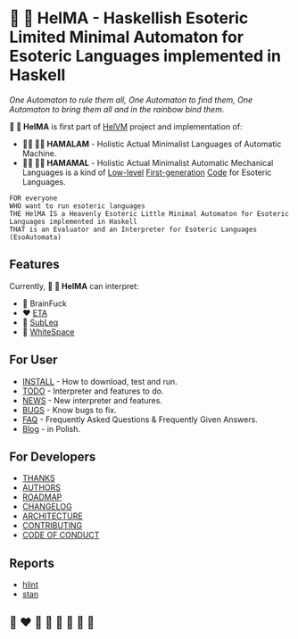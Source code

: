 # 🔧 🎨 HelMA - Haskellish Esoteric Limited Minimal Automaton for Esoteric Languages implemented in Haskell

*One Automaton to rule them all, One Automaton to find them, One Automaton to bring them all and in the rainbow bind them.*

**🔧 🎨 HelMA** is first part of [HelVM](http://helvm.github.io/) project and implementation of:
* **🧑‍🔧 🧑‍🎨 HAMALAM** - Holistic Actual Minimalist Languages of Automatic Machine.
* **🧑‍🔧 🧑‍🎨 HAMAMAL** - Holistic Actual Minimalist Automatic Mechanical Languages is a kind of [Low-level] [First-generation] [Code] for Esoteric Languages.

```
FOR everyone
WHO want to run esoteric languages
THE HelMA IS a Heavenly Esoteric Little Minimal Automaton for Esoteric Languages implemented in Haskell
THAT is an Evaluator and an Interpreter for Esoteric Languages (EsoAutomata)
```

## Features
Currently, **🔧 🎨 HelMA** can interpret:
* 🌈 BrainFuck
* ❤️ [ETA](http://www.miketaylor.org.uk/tech/eta/doc/)
* 💙 [SubLeq](http://mazonka.com/subleq/)
* 🤍 [WhiteSpace](https://helvm.github.io/wspace/tutorial.html)

[comment]: <> (* 💛 Malbolge)
[comment]: <> (* 💚 Piet)

## For User
* [INSTALL](INSTALL.md) - How to download, test and run.
* [TODO](TODO.md) - Interpreter and features to do.
* [NEWS](NEWS.md) - New  interpreter and features.
* [BUGS](BUGS.md) - Know bugs to fix.
* [FAQ](FAQ.md) -  Frequently Asked Questions & Frequently Given Answers.
* [Blog](https://writeonly.github.io/projects/helma) - in Polish.

## For Developers

* [THANKS](THANKS.md)
* [AUTHORS](AUTHORS.md)
* [ROADMAP](ROADMAP.md)
* [CHANGELOG](CHANGELOG.md)
* [ARCHITECTURE](ARCHITECTURE.md)
* [CONTRIBUTING](CONTRIBUTING.md)
* [CODE OF CONDUCT](CODE_OF_CONDUCT.md)

## Reports
* [hlint](reports/hlint.html)
* [stan](reports/stan.html)

## 🌈 ❤️ 💛 💚 💙 🤍 🖤 🦄

[Low-level]:        https://en.wikipedia.org/wiki/Low-level_programming_language
[First-generation]: https://en.wikipedia.org/wiki/First-generation_programming_language
[Code]:             https://en.wikipedia.org/wiki/Machine_code
